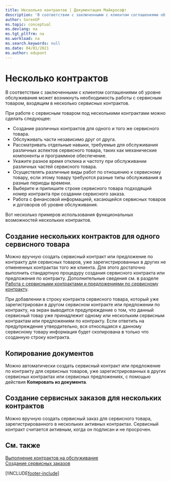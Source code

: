 ```yaml
---
title: Несколько контрактов | Документация Майкрософт
description: 'В соответствии с заключенными с клиентом соглашениями об уровне обслуживания может возникнуть необходимость работы с сервисным товаром, входящим в несколько сервисных контрактов.'
author: SorenGP
ms.topic: conceptual
ms.devlang: na
ms.tgt_pltfrm: na
ms.workload: na
ms.search.keywords: null
ms.date: 04/01/2021
ms.author: edupont
---
```

# <a name="multiple-contracts"></a>Несколько контрактов
В соответствии с заключенными с клиентом соглашениями об уровне обслуживания может возникнуть необходимость работы с сервисным товаром, входящим в несколько сервисных контрактов.  
  
При работе с сервисным товаром под несколькими контрактами можно сделать следующее:  
  
* Создание различных контрактов для одного и того же сервисного товара.  
* Обслуживать части независимо друг от друга.  
* Рассматривать отдельные навыки, требуемые для обслуживания различных аспектов сервисного товара, таких как механические компоненты и программное обеспечение.  
* Укажите разное время отклика и частоту при обслуживании различных частей сервисного товара.  
* Осуществлять различные виды работ по отношению к сервисному товару, если этому товару требуются разные типы обслуживания в разные периоды времени.  
* Выберите и припишите строке сервисного товара подходящий номер контракта при создании сервисного заказа.  
* Работа с финансовой информацией, касающейся сервисных товаров и договоров об уровне обслуживания.  
  
Вот несколько примеров использования функциональных возможностей нескольких контрактов.  
  
## <a name="creating-multiple-contracts-per-service-item"></a>Создание нескольких контрактов для одного сервисного товара
Можно вручную создать сервисный контракт или предложение по контракту для сервисных товаров, уже зарегистрированных в других не отмененных контрактах того же клиента. Для этого достаточно выполнить стандартную процедуру создания сервисного контракта или предложения по контракту. Дополнительные сведения см. в разделе [Работа с сервисными контрактами и предложениями по сервисному контракту](service-how-to-create-service-contracts-and-service-contract-quotes.md).  
  
При добавлении в строку контракта сервисного товара, который уже зарегистрирован в другом сервисном контракте или предложении по контракту, на экран выводится предупреждение о том, что данный сервисный товар уже принадлежит одному или нескольким сервисным контрактам или предложениям по контракту. Если ответить на предупреждение утвердительно, вся относящаяся к данному сервисному товару информация будет скопирована в только что созданную строку контракта.  
  
## <a name="copying-documents"></a>Копирование документов
Можно автоматически создать сервисный контракт или предложение по контракту для сервисных товаров, уже зарегистрированных в других сервисных контрактах или сервисных предложениях, с помощью действия **Копировать из документа**.  
  
## <a name="creating-service-orders-for-multiple-contracts"></a>Создание сервисных заказов для нескольких контрактов
Можно вручную создать сервисный заказ для сервисного товара, зарегистрированного в нескольких активных контрактах. Сервисный контракт считается активным, когда он подписан и не просрочен.  
  
## <a name="see-also"></a>См. также
[Выполнение контрактов на обслуживание](service-fulfill-service-contracts.md)  
[Создание сервисных заказов](service-how-to-create-service-orders.md)  


[!INCLUDE[footer-include](includes/footer-banner.md)]
